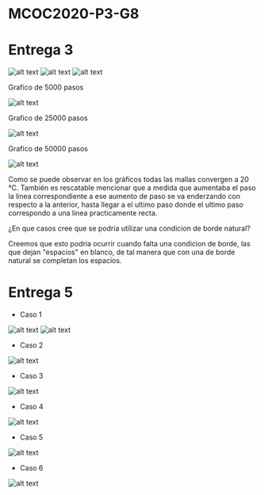 # MCOC2020-P3-G8
# Entrega 3


![alt text](https://github.com/EduardoGM98/MCOC2020-P3-G8/blob/main/Imagen_Memoria_1.png)
![alt text](https://github.com/EduardoGM98/MCOC2020-P3-G8/blob/main/Imagen_Memoria_2.png)
![alt text](https://github.com/EduardoGM98/MCOC2020-P3-G8/blob/main/Imagen_Memoria_3.png)<br>

Grafico de 5000 pasos

![alt text](https://github.com/EduardoGM98/MCOC2020-P3-G8/blob/main/Grafico_5000_pasos.png)

Grafico de 25000 pasos

![alt text](https://github.com/EduardoGM98/MCOC2020-P3-G8/blob/main/Grafico_25000_pasos.png)

Grafico de 50000 pasos

![alt text](https://github.com/EduardoGM98/MCOC2020-P3-G8/blob/main/Grafico_50000_pasos.png)<br>


Como se puede observar en los gráficos todas las mallas convergen a 20 °C. También es rescatable mencionar que a medida que aumentaba el paso la linea correspondiente a ese aumento de paso se va enderzando con respecto a la anterior, hasta llegar a el ultimo paso donde el ultimo paso correspondo a una linea practicamente recta. 

¿En que casos cree que se podria utilizar una condicion de borde natural?

Creemos que esto podria ocurrir cuando falta una condicion de borde, las que dejan "espacios" en blanco, de tal manera que con una de borde natural se completan los espacios.


# Entrega 5

- Caso 1


![alt text](https://github.com/EduardoGM98/MCOC2020-P3-G8/blob/main/Caso_1.png)
![alt text](https://github.com/EduardoGM98/MCOC2020-P3-G8/blob/main/Gif1.gif)



- Caso 2


![alt text](https://github.com/EduardoGM98/MCOC2020-P3-G8/blob/main/Caso_2.png)



- Caso 3


![alt text](https://github.com/EduardoGM98/MCOC2020-P3-G8/blob/main/Caso_3.png)



- Caso 4


![alt text](https://github.com/EduardoGM98/MCOC2020-P3-G8/blob/main/Caso_4.png)



- Caso 5


![alt text](https://github.com/EduardoGM98/MCOC2020-P3-G8/blob/main/Caso_5.png)



- Caso 6


![alt text](https://github.com/EduardoGM98/MCOC2020-P3-G8/blob/main/Caso_6.png)
